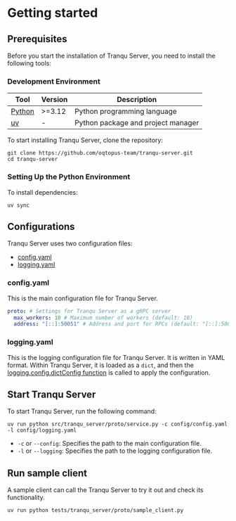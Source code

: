 # Getting started

## Prerequisites

Before you start the installation of Tranqu Server, you need to install the following tools:

### Development Environment

| Tool                                        | Version | Description                        |
|---------------------------------------------|---------|------------------------------------|
| [Python](https://www.python.org/downloads/) | >=3.12  | Python programming language        |
| [uv](https://docs.astral.sh/uv/)            | -       | Python package and project manager |

To start installing Tranqu Server, clone the repository:

```shell
git clone https://github.com/oqtopus-team/tranqu-server.git
cd tranqu-server
```

### Setting Up the Python Environment

To install dependencies:

```shell
uv sync
```

## Configurations

Tranqu Server uses two configuration files:

- [config.yaml](#configyaml)
- [logging.yaml](#loggingyaml)

### config.yaml

This is the main configuration file for Tranqu Server.

```yaml
proto: # Settings for Tranqu Server as a gRPC server
  max_workers: 10 # Maximum number of workers (default: 10)
  address: "[::]:50051" # Address and port for RPCs (default: "[::]:50051")
```

### logging.yaml

This is the logging configuration file for Tranqu Server.
It is written in YAML format.
Within Tranqu Server, it is loaded as a `dict`, and then the [logging.config.dictConfig function](https://docs.python.org/3/library/logging.config.html#logging.config.dictConfig) is called to apply the configuration.

## Start Tranqu Server

To start Tranqu Server, run the following command:

```shell
uv run python src/tranqu_server/proto/service.py -c config/config.yaml -l config/logging.yaml
```

- `-c` or `--config`: Specifies the path to the main configuration file.
- `-l` or `--logging`: Specifies the path to the logging configuration file.

## Run sample client

A sample client can call the Tranqu Server to try it out and check its functionality.

```bash
uv run python tests/tranqu_server/proto/sample_client.py
```

